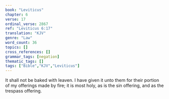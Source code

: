 ```yaml
---
book: "Leviticus"
chapter: 6
verse: 17
ordinal_verse: 2867
ref: "Leviticus 6:17"
translation: "KJV"
genre: "Law"
word_count: 36
topics: []
cross_references: []
grammar_tags: [negation]
thematic_tags: []
tags: ["Bible","KJV","Leviticus"]
---
```

It shall not be baked with leaven. I have given it unto them for their portion of my offerings made by fire; it is most holy, as is the sin offering, and as the trespass offering.
